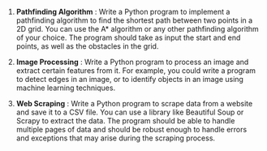 1. **Pathfinding Algorithm** :
   Write a Python program to implement a pathfinding algorithm to find the
   shortest path between two points in a 2D grid. You can use the A* algorithm
   or any other pathfinding algorithm of your choice. The program should take
   as input the start and end points, as well as the obstacles in the grid.

2. **Image Processing** :
   Write a Python program to process an image and extract certain features
   from it. For example, you could write a program
   to detect edges in an image, or to identify objects in an image using
   machine learning techniques.

3. **Web Scraping** : Write a Python program to scrape data from a website
   and save it to a CSV file. You can use a library like Beautiful Soup
   or Scrapy to extract the data. The program should be able to handle
   multiple pages of data and should be robust enough to handle errors
   and exceptions that may arise during the scraping process.
